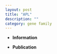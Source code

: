 ```yaml
---
layout: post
title: "APL"
description: ""
category: gene family
---
```


* **Information**  

* **Publication**  


